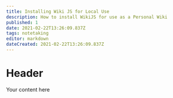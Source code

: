 ```yaml
---
title: Installing Wiki JS for Local Use
description: How to install WikiJS for use as a Personal Wiki
published: 1
date: 2021-02-22T13:26:09.837Z
tags: notetaking
editor: markdown
dateCreated: 2021-02-22T13:26:09.837Z
---
```


# Header
Your content here